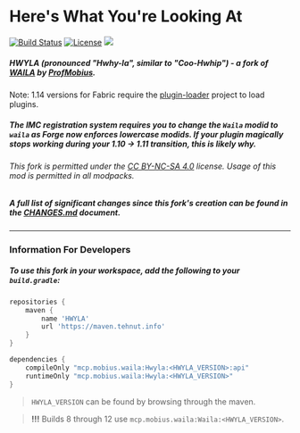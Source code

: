 # Here's What You're Looking At
[![Build Status](http://tehnut.info/jenkins/buildStatus/icon?job=HWYLA/1.10)](http://tehnut.info/jenkins/job/HWYLA/job/1.10/) [![License](https://img.shields.io/badge/license-CC%20BY--NC--SA%204.0-blue.svg)](https://bit.ly/cc-by-nc-sa-40) [![](http://cf.way2muchnoise.eu/HWYLA.svg)](https://minecraft.curseforge.com/projects/HWYLA)

##### **HWYLA** (pronounced "Hwhy-la", similar to "Coo-Hwhip") - a fork of [WAILA](https://minecraft.curseforge.com/projects/waila) by [ProfMobius](https://minecraft.curseforge.com/members/ProfMobius).

Note: 1.14 versions for Fabric require the [plugin-loader](https://tehnut.info/maven/info/tehnut/pluginloader/plugin-loader/) project to load plugins.

##### The IMC registration system requires you to change the `Waila` modid to `waila` as Forge now enforces lowercase modids. If your plugin magically stops working during your 1.10 -> 1.11 transition, this is likely why. 

###### *This fork is permitted under the [CC BY-NC-SA 4.0](LICENSE.md) license. Usage of this mod is permitted in all modpacks.*

##### A full list of significant changes since this fork's creation can be found in the **[CHANGES.md](CHANGES.md)** document.

---

### Information For Developers

##### To use this fork in your workspace, add the following to your `build.gradle`:

```groovy
repositories {  
    maven {
        name 'HWYLA'
        url 'https://maven.tehnut.info'
    }
}

dependencies {
    compileOnly "mcp.mobius.waila:Hwyla:<HWYLA_VERSION>:api"
    runtimeOnly "mcp.mobius.waila:Hwyla:<HWYLA_VERSION>"
}
```

> `HWYLA_VERSION` can be found by browsing through the maven.

> **!!!** Builds 8 through 12 use `mcp.mobius.waila:Waila:<HWYLA_VERSION>`.

